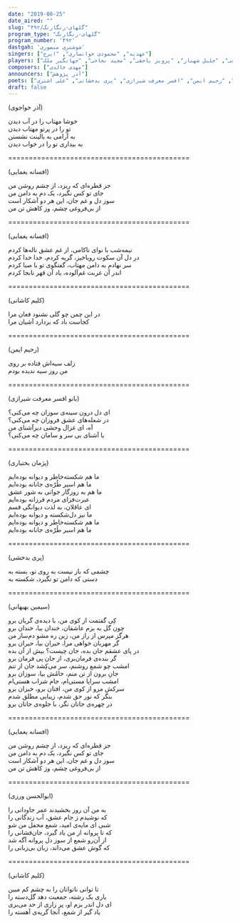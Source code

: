 ```yaml
---
date: "2019-08-25"
date_aired: ""
slug: "گلهای-رنگارنگ/۴۹۲"
program_type: "گلهای-رنگارنگ"
program_number: '۴۹۲'
dastgah: 'شوشتری منصوری'
singers: ["عهدیه", "محمودی خوانساری", "ایرج"]
players: ["حبیب‌الله بدیعی", "جلیل شهناز", "پرویز یاحقی", "مجید نجاحی", "جهانگیر ملک"]
composers: ["مهدی خالدی"]
announcers: ["آذر پژوهش"]
poets: ["سیمین بهبهانی", "پژمان بختیاری", "ابوالحسن ورزی", "آذر خواجوی", "افسانه یغمایی", "کلیم کاشانی", "رحیم ایمن", "افسر معرفت شیرازی", "پری بدخشانی", "علی اشتری"]
draft: false
---
```


(آذر خواجوی)  

خوشا مهتاب را در آب دیدن  
تو را در پرتو مهتاب دیدن  
به آرامی به بالینت نشستن  
به بیداری تو را در خواب دیدن  

============================================  

(افسانه یغمایی)  

جز قطره‌ای که ریزد، از چشم روشن من  
جای تو کس نگیرد، یک دم به دامن من  
سوز دل و غم جان، این هر دو آشکار است  
از بی‌فروغی چشم، وز کاهش تن من  

============================================  

(افسانه یغمایی)  

نیمه‌شب با نوای ناکامی، از غم عشق ناله‌ها کردم  
در دل آن سکوت رویاخیز، گریه کردم، خدا خدا کردم  
سر نهادم به دامن مهتاب، گفتگوی تو با صبا کردم  
اندر آن غربت غم‌آلوده، یاد آن قهر نابجا کردم  

============================================  

(کلیم کاشانی)  

در این چمن چو گلی نشنود فغان مرا  
کجاست باد که بردارد آشیان مرا  

============================================  

(رحیم ایمن)  

زلف سیه‌اش فتاده بر روی  
من روز سیه ندیده بودم  

============================================  

(بانو افسر معرفت شیرازی)  

ای دل درون سینه‌ی سوزان چه می‌کنی؟  
در شعله‌های عشق فروزان چه می‌کنی؟  
آه، ای غزال وحشی دیرآشنای من  
با آشنای بی سر و سامان چه می‌کنی؟  

============================================  

(پژمان بختیاری)  

ما هم شکسته‌خاطر و دیوانه بوده‌ایم  
ما هم اسیر طُرّه‌ی جانانه بوده‌ایم  
ما هم به روزگار جوانی به شور عشق  
عبرت‌فزای مردم فرزانه بوده‌ایم  
ای عاقلان، به لذت دیوانگی قسم  
ما نیز دل‌شکسته و دیوانه بوده‌ایم  
ما هم شکسته‌خاطر و دیوانه بوده‌ایم  
ما هم اسیر طُرّه‌ی جانانه بوده‌ایم  

============================================  

(پری بدخشی)  

چشمی که باز نیست به روی تو، بسته به  
دستی که دامن تو نگیرد، شکسته به  

============================================  

(سیمین بهبهانی)  

کِی گفتمت از کوی من، با دیده‌ی گریان برو  
چون گل به بزم عاشقان، خندان بیا، خندان برو  
هرگز مپرس از راز من، زین ره مشو دم‌ساز من  
گر مهربان خواهی مرا، حیران بیا، حیران برو  
در پای عشقم جان بده، جان چیست؟ بیش از آن بده  
گر بنده‌ی فرمان‌بری، از جان پی فرمان برو  
امشب چو شمع روشنم، سر می‌کِشد جان از تنم  
جانِ برون از تن منم، خامُش بیا، سوزان برو  
امشب سراپا مستی‌ام، جام شراب هستی‌ام  
سرکش مرو از ‌کوی من، افتان برو، خیزان برو  
بنگر که نور حق شدم، زیبایی مطلق شدم  
در چهره‌ی جانان نگر، با جلوه‌ی جانان برو  

============================================  

(افسانه یغمایی)  

جز قطره‌ای که ریزد، از چشم روشن من  
جای تو کس نگیرد، یک دم به دامن من  
سوز دل و غم جان، این هر دو آشکار است  
از بی‌فروغی چشم، وز کاهش تن من  

============================================  

(ابوالحسن ورزی)  

به من آن روز بخشیدند عمر جاودانی را  
که نوشیدم ز جام عشق، آب زندگانی را  
شبی ای مایه‌ی امید، شمع محفل من شو  
که تا پروانه از من یاد گیرد، جان‌فشانی را  
از آن‌رو شمع از سوز دل پروانه آگه شد  
که گوش عشق می‌داند، زبان بی‌زبانی را  

============================================  

(کلیم کاشانی)  

تا توانی ناتوانان را به چشم کم مبین  
یاری یک رشته، جمعیت دهد گل‌دسته را  
ای دل اندر بزم او، پر زاری از حد می‌بری  
یاد گیر از شمع، آنجا گریه‌ی آهسته را  
